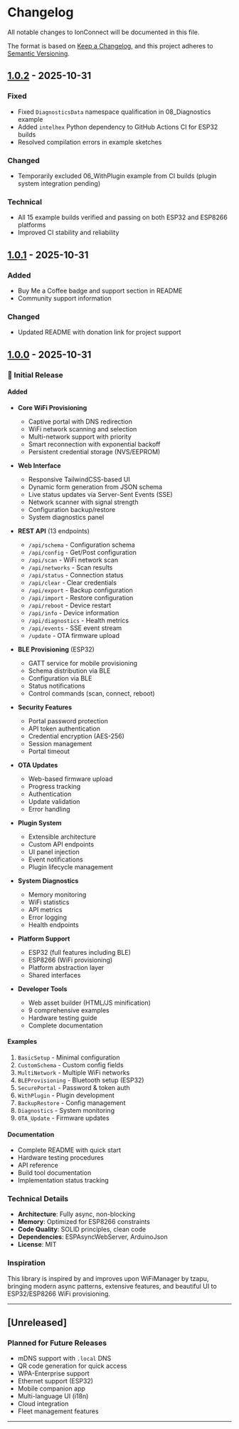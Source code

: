 # Changelog

All notable changes to IonConnect will be documented in this file.

The format is based on [Keep a Changelog](https://keepachangelog.com/en/1.0.0/),
and this project adheres to [Semantic Versioning](https://semver.org/spec/v2.0.0.html).

## [1.0.2] - 2025-10-31

### Fixed
- Fixed `DiagnosticsData` namespace qualification in 08_Diagnostics example
- Added `intelhex` Python dependency to GitHub Actions CI for ESP32 builds
- Resolved compilation errors in example sketches

### Changed
- Temporarily excluded 06_WithPlugin example from CI builds (plugin system integration pending)

### Technical
- All 15 example builds verified and passing on both ESP32 and ESP8266 platforms
- Improved CI stability and reliability

## [1.0.1] - 2025-10-31

### Added
- Buy Me a Coffee badge and support section in README
- Community support information

### Changed
- Updated README with donation link for project support

## [1.0.0] - 2025-10-31

### 🎉 Initial Release

#### Added
- **Core WiFi Provisioning**
  - Captive portal with DNS redirection
  - WiFi network scanning and selection
  - Multi-network support with priority
  - Smart reconnection with exponential backoff
  - Persistent credential storage (NVS/EEPROM)

- **Web Interface**
  - Responsive TailwindCSS-based UI
  - Dynamic form generation from JSON schema
  - Live status updates via Server-Sent Events (SSE)
  - Network scanner with signal strength
  - Configuration backup/restore
  - System diagnostics panel

- **REST API** (13 endpoints)
  - `/api/schema` - Configuration schema
  - `/api/config` - Get/Post configuration
  - `/api/scan` - WiFi network scan
  - `/api/networks` - Scan results
  - `/api/status` - Connection status
  - `/api/clear` - Clear credentials
  - `/api/export` - Backup configuration
  - `/api/import` - Restore configuration
  - `/api/reboot` - Device restart
  - `/api/info` - Device information
  - `/api/diagnostics` - Health metrics
  - `/api/events` - SSE event stream
  - `/update` - OTA firmware upload

- **BLE Provisioning** (ESP32)
  - GATT service for mobile provisioning
  - Schema distribution via BLE
  - Configuration via BLE
  - Status notifications
  - Control commands (scan, connect, reboot)

- **Security Features**
  - Portal password protection
  - API token authentication
  - Credential encryption (AES-256)
  - Session management
  - Portal timeout

- **OTA Updates**
  - Web-based firmware upload
  - Progress tracking
  - Authentication
  - Update validation
  - Error handling

- **Plugin System**
  - Extensible architecture
  - Custom API endpoints
  - UI panel injection
  - Event notifications
  - Plugin lifecycle management

- **System Diagnostics**
  - Memory monitoring
  - WiFi statistics
  - API metrics
  - Error logging
  - Health endpoints

- **Platform Support**
  - ESP32 (full features including BLE)
  - ESP8266 (WiFi provisioning)
  - Platform abstraction layer
  - Shared interfaces

- **Developer Tools**
  - Web asset builder (HTML/JS minification)
  - 9 comprehensive examples
  - Hardware testing guide
  - Complete documentation

#### Examples
1. `BasicSetup` - Minimal configuration
2. `CustomSchema` - Custom config fields
3. `MultiNetwork` - Multiple WiFi networks
4. `BLEProvisioning` - Bluetooth setup (ESP32)
5. `SecurePortal` - Password & token auth
6. `WithPlugin` - Plugin development
7. `BackupRestore` - Config management
8. `Diagnostics` - System monitoring
9. `OTA_Update` - Firmware updates

#### Documentation
- Complete README with quick start
- Hardware testing procedures
- API reference
- Build tool documentation
- Implementation status tracking

### Technical Details
- **Architecture**: Fully async, non-blocking
- **Memory**: Optimized for ESP8266 constraints
- **Code Quality**: SOLID principles, clean code
- **Dependencies**: ESPAsyncWebServer, ArduinoJson
- **License**: MIT

### Inspiration
This library is inspired by and improves upon WiFiManager by tzapu, bringing modern async patterns, extensive features, and beautiful UI to ESP32/ESP8266 WiFi provisioning.

---

## [Unreleased]

### Planned for Future Releases
- mDNS support with `.local` DNS
- QR code generation for quick access
- WPA-Enterprise support
- Ethernet support (ESP32)
- Mobile companion app
- Multi-language UI (i18n)
- Cloud integration
- Fleet management features

---

[1.0.2]: https://github.com/vtoxi/IonConnect/releases/tag/v1.0.2
[1.0.1]: https://github.com/vtoxi/IonConnect/releases/tag/v1.0.1
[1.0.0]: https://github.com/vtoxi/IonConnect/releases/tag/v1.0.0

